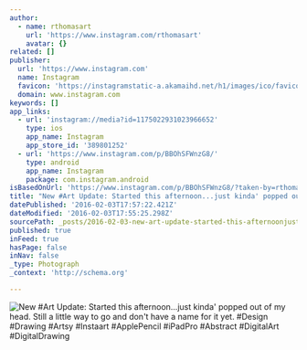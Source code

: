 ```yaml
---
author:
  - name: rthomasart
    url: 'https://www.instagram.com/rthomasart'
    avatar: {}
related: []
publisher:
  url: 'https://www.instagram.com'
  name: Instagram
  favicon: 'https://instagramstatic-a.akamaihd.net/h1/images/ico/favicon.ico/7cdab0872b15.ico'
  domain: www.instagram.com
keywords: []
app_links:
  - url: 'instagram://media?id=1175022931023966652'
    type: ios
    app_name: Instagram
    app_store_id: '389801252'
  - url: 'https://www.instagram.com/p/BBOhSFWnzG8/'
    type: android
    app_name: Instagram
    package: com.instagram.android
isBasedOnUrl: 'https://www.instagram.com/p/BBOhSFWnzG8/?taken-by=rthomasart'
title: "New #Art Update: Started this afternoon...just kinda' popped out of my head. Still a little way to go and don't have a name for it yet. #Design #Drawing #Artsy #Instaart #ApplePencil #iPadPro #Abstract #DigitalArt #DigitalDrawing"
datePublished: '2016-02-03T17:57:22.421Z'
dateModified: '2016-02-03T17:55:25.298Z'
sourcePath: _posts/2016-02-03-new-art-update-started-this-afternoonjust-kinda-popped.md
published: true
inFeed: true
hasPage: false
inNav: false
_type: Photograph
_context: 'http://schema.org'

---
```

![New &num;Art Update&colon; Started this afternoon&period;&period;&period;just kinda' popped out of my head&period; Still a little way to go and don't have a name for it yet&period; &num;Design &num;Drawing &num;Artsy &num;Instaart &num;ApplePencil &num;iPadPro &num;Abstract &num;DigitalArt &num;DigitalDrawing](https://scontent.cdninstagram.com/t51.2885-15/s640x640/sh0.08/e35/12446195_588831701268287_402840334_n.jpg)